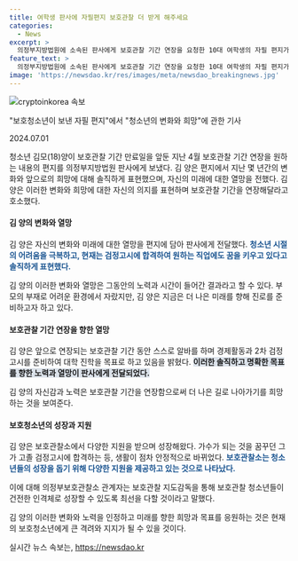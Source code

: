 ```yaml
---
title: 여학생 판사에 자필편지 보호관찰 더 받게 해주세요
categories:
  - News
excerpt: >
  의정부지방법원에 소속된 판사에게 보호관찰 기간 연장을 요청한 10대 여학생의 자필 편지가 화제다. 김모(18)양은 과거 불량 청소년들과 어울려 가출과 음주로 인해 보호관찰 처분을 받았지만, 현재는 고졸 검정고시에 합격하며 성숙한 모습을 보이고 있다고 전했다. 편지는 보호관찰 기간 동안 알바를 하며 경제활동을 하고 대학 진학을 희망하는 김 양의 포부를 보여주고 있다. 김 양은 어려운 환경에서 자랐지만 보호관찰소의 지원을 통해 긍정적인 변화를 이뤘으며, 보호관찰 지도감독을 통해 자신을 성숙하게 성장시키기 위한 노력을 다할 것이라고 밝혔다.
feature_text: >
  의정부지방법원에 소속된 판사에게 보호관찰 기간 연장을 요청한 10대 여학생의 자필 편지가 화제다. 김모(18)양은 과거 불량 청소년들과 어울려 가출과 음주로 인해 보호관찰 처분을 받았지만, 현재는 고졸 검정고시에 합격하며 성숙한 모습을 보이고 있다고 전했다. 편지는 보호관찰 기간 동안 알바를 하며 경제활동을 하고 대학 진학을 희망하는 김 양의 포부를 보여주고 있다. 김 양은 어려운 환경에서 자랐지만 보호관찰소의 지원을 통해 긍정적인 변화를 이뤘으며, 보호관찰 지도감독을 통해 자신을 성숙하게 성장시키기 위한 노력을 다할 것이라고 밝혔다.
image: 'https://newsdao.kr/res/images/meta/newsdao_breakingnews.jpg'
---
```


<p><img src="https://newsdao.kr/res/images/meta/newsdao_breakingnews.jpg" alt="cryptoinkorea 속보" /></p>

<p>"보호청소년이 보낸 자필 편지"에서 "청소년의 변화와 희망"에 관한 기사</p>

<p>2024.07.01</p>

<p>청소년 김모(18)양이 보호관찰 기간 만료일을 앞둔 지난 4월 보호관찰 기간 연장을 원하는 내용의 편지를 의정부지방법원 판사에게 보냈다. 김 양은 편지에서 지난 몇 년간의 변화와 앞으로의 희망에 대해 솔직하게 표현했으며, 자신의 미래에 대한 열망을 전했다. 김 양은 이러한 변화와 희망에 대한 자신의 의지를 표현하며 보호관찰 기간을 연장해달라고 호소했다.</p>

<h4>김 양의 변화와 열망</h4>

<p>김 양은 자신의 변화와 미래에 대한 열망을 편지에 담아 판사에게 전달했다. <b><span style="color: #1a5490;">청소년 시절의 어려움을 극복하고, 현재는 검정고시에 합격하여 원하는 직업에도 꿈을 키우고 있다고 솔직하게 표현했다.</span></b></p>

<p>김 양의 이러한 변화와 열망은 그동안의 노력과 시간이 들어간 결과라고 할 수 있다. 부모의 부재로 어려운 환경에서 자랐지만, 김 양은 지금은 더 나은 미래를 향해 진로를 준비하고자 하고 있다.</p>

<h4>보호관찰 기간 연장을 향한 열망</h4>

<p>김 양은 앞으로 연장되는 보호관찰 기간 동안 스스로 알바를 하며 경제활동과 2차 검정고시를 준비하여 대학 진학을 목표로 하고 있음을 밝혔다. <b><span style="background-color: #21538527;">이러한 솔직하고 명확한 목표를 향한 노력과 열망이 판사에게 전달되었다.</span></b></p>

<p>김 양의 자신감과 노력은 보호관찰 기간을 연장함으로써 더 나은 길로 나아가기를 희망하는 것을 보여준다.</p>

<h4>보호청소년의 성장과 지원</h4>

<p>김 양은 보호관찰소에서 다양한 지원을 받으며 성장해왔다. 가수가 되는 것을 꿈꾸던 그가 고졸 검정고시에 합격하는 등, 생활이 점차 안정적으로 바뀌었다. <b><span style="color: #1a5490;">보호관찰소는 청소년들의 성장을 돕기 위해 다양한 지원을 제공하고 있는 것으로 나타났다.</span></b></p>

<p>이에 대해 의정부보호관찰소 관계자는 보호관찰 지도감독을 통해 보호관찰 청소년들이 건전한 인격체로 성장할 수 있도록 최선을 다할 것이라고 말했다.</p>

<p>김 양의 이러한 변화와 노력을 인정하고 미래를 향한 희망과 목표를 응원하는 것은 현재의 보호청소년에게 큰 격려와 지지가 될 수 있을 것이다.</p>
실시간 뉴스 속보는, <a href="https://newsdao.kr" rel="dofollow">https://newsdao.kr</a>


